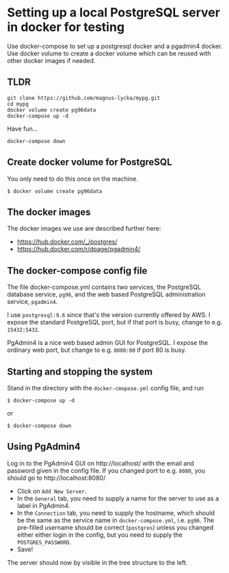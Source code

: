 Setting up a local PostgreSQL server in docker for testing
==========================================================

Use docker-compose to set up a postgresql docker and a pgadmin4 
docker. Use docker volume to create a docker volume which can 
be reused with other docker images if needed.


TLDR
----

    git clone https://github.com/magnus-lycka/mypg.git
    cd mypg
    docker volume create pg96data
    docker-compose up -d

Have fun...

    docker-compose down


Create docker volume for PostgreSQL 
-----------------------------------

You only need to do this once on the machine.

`$ docker volume create pg96data`


The docker images
-----------------

The docker images we use are described further here:

 * https://hub.docker.com/_/postgres/
 * https://hub.docker.com/r/dpage/pgadmin4/


The docker-compose config file
------------------------------

The file docker-compose.yml contains two services, the PostgreSQL
database service, `pg96`, and the web based PostgreSQL administration
service, `pgadmin4`.

I use `postgresql:9.6` since that's the version currently offered by AWS.
I expose the standard PostgreSQL port, but if that port is busy, change
to e.g. `15432:5432`.

PgAdmin4 is a nice web based admin GUI for PostgreSQL. I expose the
ordinary web port, but change to e.g. `8080:80` if port 80 is busy.


Starting and stopping the system
--------------------------------

Stand in the directory with the `docker-cmopose.yml` config file, and run


`$ docker-compose up -d`

or

`$ docker-compose down`


Using PgAdmin4
--------------

Log in to the PgAdmin4 GUI on http://localhost/ with the email and 
password given in the config file. If you changed port to e.g. `8080`,
you should go to http://localhost:8080/

 * Click on `Add New Server`.
 * In the `General` tab, you need to supply a name for the server to use as a label in PgAdmin4. 
 * In the `Connection` tab, you need to supply the hostname, which should be the same as the service name in `docker-compose.yml`, i.e. `pg96`.  The pre-filled username should be correct (`postgres`) unless you changed either either login in the config, but you need to supply the `POSTGRES_PASSWORD`.
 * Save!

The server should now by visible in the tree structure to the left.

